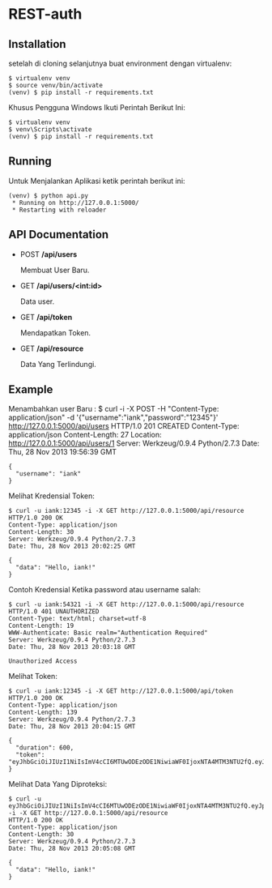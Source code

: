 REST-auth
=========

Installation
------------
  setelah di cloning selanjutnya buat environment dengan virtualenv:

    $ virtualenv venv
    $ source venv/bin/activate
    (venv) $ pip install -r requirements.txt

  Khusus Pengguna Windows Ikuti Perintah Berikut Ini:

    $ virtualenv venv
    $ venv\Scripts\activate
    (venv) $ pip install -r requirements.txt

Running
-------

Untuk Menjalankan Aplikasi ketik perintah berikut ini:

    (venv) $ python api.py
     * Running on http://127.0.0.1:5000/
     * Restarting with reloader



API Documentation
-----------------

- POST **/api/users**

    Membuat User Baru.<br>


- GET **/api/users/&lt;int:id&gt;**

    Data user.<br>

- GET **/api/token**

    Mendapatkan Token. <br>

- GET **/api/resource**

    Data Yang Terlindungi. <br>

Example
-------
Menambahkan user Baru :
    $ curl -i -X POST -H "Content-Type: application/json" -d '{"username":"iank","password":"12345"}' http://127.0.0.1:5000/api/users
    HTTP/1.0 201 CREATED
    Content-Type: application/json
    Content-Length: 27
    Location: http://127.0.0.1:5000/api/users/1
    Server: Werkzeug/0.9.4 Python/2.7.3
    Date: Thu, 28 Nov 2013 19:56:39 GMT

    {
      "username": "iank"
    }

Melihat Kredensial Token:

    $ curl -u iank:12345 -i -X GET http://127.0.0.1:5000/api/resource
    HTTP/1.0 200 OK
    Content-Type: application/json
    Content-Length: 30
    Server: Werkzeug/0.9.4 Python/2.7.3
    Date: Thu, 28 Nov 2013 20:02:25 GMT

    {
      "data": "Hello, iank!"
    }

Contoh Kredensial Ketika password atau username salah:

    $ curl -u iank:54321 -i -X GET http://127.0.0.1:5000/api/resource
    HTTP/1.0 401 UNAUTHORIZED
    Content-Type: text/html; charset=utf-8
    Content-Length: 19
    WWW-Authenticate: Basic realm="Authentication Required"
    Server: Werkzeug/0.9.4 Python/2.7.3
    Date: Thu, 28 Nov 2013 20:03:18 GMT

    Unauthorized Access

Melihat Token:

    $ curl -u iank:12345 -i -X GET http://127.0.0.1:5000/api/token
    HTTP/1.0 200 OK
    Content-Type: application/json
    Content-Length: 139
    Server: Werkzeug/0.9.4 Python/2.7.3
    Date: Thu, 28 Nov 2013 20:04:15 GMT

    {
      "duration": 600,
      "token": "eyJhbGciOiJIUzI1NiIsImV4cCI6MTUwODEzODE1NiwiaWF0IjoxNTA4MTM3NTU2fQ.eyJpZCI6MX0.xJXiXRAn8V7RgrTSO2dj6Krj66PtJ2owQTjIzlir0NY"
    }

Melihat Data Yang Diproteksi:

    $ curl -u eyJhbGciOiJIUzI1NiIsImV4cCI6MTUwODEzODE1NiwiaWF0IjoxNTA4MTM3NTU2fQ.eyJpZCI6MX0.xJXiXRAn8V7RgrTSO2dj6Krj66PtJ2owQTjIzlir0NY:x -i -X GET http://127.0.0.1:5000/api/resource
    HTTP/1.0 200 OK
    Content-Type: application/json
    Content-Length: 30
    Server: Werkzeug/0.9.4 Python/2.7.3
    Date: Thu, 28 Nov 2013 20:05:08 GMT

    {
      "data": "Hello, iank!"
    }
